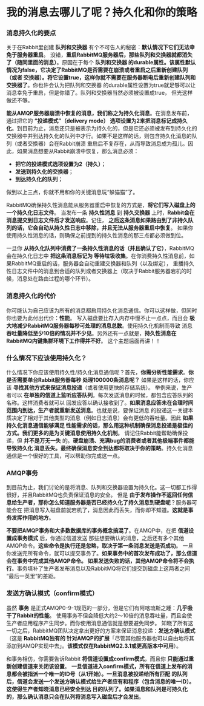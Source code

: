 我的消息去哪儿了呢？持久化和你的策略
======================================================================
### 消息持久化的要点
关于在Rabbit里创建 **队列和交换器** 有个不可告人的秘密：**默认情况下它们无法幸免于服务器重启**。
没错，**重启RabbitMQ服务器后，那些队列和交换器就都消失了（随同里面的消息）**。原因在于每个 **队列和交换器
的durable属性。该属性默认情况为false，它决定了RabbitMQ是否需要在崩溃或者重启之后重新创建队列（或者
交换器）。将它设置true，这样你就不需要在服务器断电后重新创建队列和交换器了**。你也许会认为把队列和交换器
的durable属性设置为true就足够可以让消息幸免于重启，但是你错了。队列和交换器当然必须被设置成true，
但光这样做还不够。

**能从AMQP服务器崩溃中恢复的消息，我们称之为持久化消息**。在消息发布前，通过把它的 **“投递模式”（delivery mode）
选项设置为2来把消息标记成持久化**。到目前为止，消息还只是被表示为持久化的，但是它还必须被发布到持久化的
交换器中并到达持久化的队列中才行。如果不是这样的话，则包含持久化消息的队列（或者交换器）会在Rabbit崩溃
重启后不复存在，从而导致消息成为孤儿。因此，如果消息想要从Rabbit崩溃中恢复，那么消息必须：
+ **把它的投递模式选项设置为2（持久）**；
+ **发送到持久化的交换器**；
+ **到达持久化的队列**；

做到以上三点，你就不用和你的关键消息玩“躲猫猫”了。

RabbitMQ确保持久性消息能从服务器重启中恢复的方式是，**将它们写入磁盘上的一个持久化日志文件**。
当发布一条 **持久性消息** 到 **持久交换器** 上时，**Rabbit会在消息提交到日志文件后才发送响应**。记住，
**之后这条消息如果路由到了非持久队列的话，它会自动从持久性日志中移除，并且无法从服务器重启中恢复**。
如果你使用持久性消息的话，则确保之前提到的持久性消息的那三点都必须做到位。

一旦你 **从持久化队列中消费了一条持久性消息的话（并且确认了它）**，RabbitMQ会在持久化日志中 **把这条消息标记为
等待垃圾收集**。在你消费持久性消息前，如果RabbitMQ重启的话，服务器会自动重建交换器和队列（以及绑定），
重播持久性日志文件中的消息到合适的队列或者交换器上（取决于Rabbit服务器宕机的时候，消息处在路由过程的哪个环节）。

### 消息持久化的代价
你可能认为自己应该为所有的消息都启用持久化消息通信。你可以这样做，但同时你也要为此付出代价：**性能**。
写入磁盘要比存入内存中慢不止一点点，而且会 **极大地减少RabbitMQ服务器每秒可处理的消息总数**。使用持久化机制而导致
消息 **吞吐量降低至少10倍的情况并不少见**。另外还有一点就是，**持久性消息在RabbitMQ内键集群环境下工作得并不好**。
这个主题后面再讲！！

### 什么情况下应该使用持久化？
什么情况下你应该使用持久性/持久化消息通信呢？首先，**你需分析性能需求**。**你是否需要单台Rabbit服务器每秒
处理100000条消息呢？** 如果是这样的话，你应该 **寻找其他方式来保证消息投递**（或者使用更快的存储系统）。
举例来说，生产者可以 **在单独的信道上监听应答队列**。每次发送消息的时候，都包含应答队列的名称。这样消费者就可以
回发应答以确认接收到了。**如果消息应答未在合理时间范围内到达，生产者就重新发送消息**。也就是说，要保证消息
的投递这一关键本质决定了相对于其他类型的消息（例如日志消息）会有更低的吞吐量。因此 **如果持久化消息通信能够满足
性能需求的话，那么用这种机制确保消息投递是极佳的方式。我们更多的是为关键消息使用持久化机制**。
请记住Rabbit能帮助确保投递，但 **并不是万无一失** 的。**硬盘崩溃、充满bug的消费者或者其他极端事件都能导致持久化
消息丢失。最终确保消息安全到达都将取决于你的策略**。持久化消息通信是一个很好的工具，可以帮助你完成这一点。

### AMQP事务
到目前为止，我们讨论的是将消息、队列和交换器设置为持久化。这一切都工作得很好，并且RabbitMQ也负责保证消息的安全。
但是 **由于发布操作不返回任何信息给生产者，那你怎么知道服务器是否已经持久化了持久消息到硬盘呢**？服务器可能会在
把消息写入磁盘前就宕机了，消息因此而丢失，而你却不知道。**这就是事务发挥作用的地方**。

**不要把AMQP事务和大多数数据库的事务概念搞混了**。在AMQP中，在把 **信道设置成事务模式** 后，你通过信道发送
那些想要确认的消息，之后还有多个其他AMQP命令。**这些命令是执行还是忽略，取决于第一条消息发送是否成功**。
一旦你发送完所有命令，就可以提交事务了。**如果事务中的首次发布成功了，那么信道会在事务中完成其他AMQP命令。
如果发送失败的话，其他AMQP命令将不会执行**。事务填补了生产者发布消息以及RabbitMQ将它们提交到磁盘上这两者之间
“最后一英里”的差距。

### 发送方确认模式（confirm模式）
虽然 **事务** 是正式AMQP0-9-1规范的一部分，但是它们有阿喀琉斯之踵：**几乎吸干了Rabbit的性能**。
使用事务不但会降低大约2～10倍的消息吞吐量，而且会使生产者应用程序产生同步。而你使用消息通信就是想要避免同步。
知晓了所有这一切之后，RabbitMQ团队决定拿出更好的方案来保证消息投递：**发送方确认模式**（这是 **RabbitMQ独有的
针对AMQP的扩展**「尽管其他服务器也可以自由地将其添加到AMQP实现中去」。**该模式仅在RabbitMQ2.3.1或更高版本中可用**）。

和事务相仿，你需要告诉Rabbit **将信道设置成confirm模式**，而且你 **只能通过重新创建信道来关闭该设置**。
**一旦信道进入confirm模式，所有在信道上发布的消息都会被指派一个唯一的ID号（从1开始）。一旦消息被投递给所有匹配
的队列后，信道会发送一个发送方确认模式给生产者应有和程序（包含消息的唯一ID）。这使得生产者知晓消息已经安全到达
目的队列了。如果消息和队列是可持久化的，那么确认消息只会在队列将消息写入磁盘后才会发出**。
